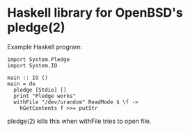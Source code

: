 Haskell library for OpenBSD's pledge(2)
=======================================

Example Haskell program:

    import System.Pledge
    import System.IO

    main :: IO ()
    main = do
      pledge [Stdio] []
      print "Pledge works"
      withFile "/dev/urandom" ReadMode $ \f ->
        hGetContents f >>= putStr

pledge(2) kills this when withFile tries to open file.
